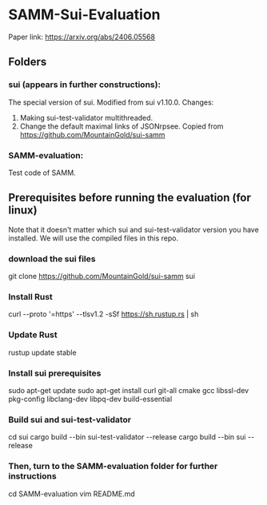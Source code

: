 # SAMM-Sui-Evaluation

Paper link: https://arxiv.org/abs/2406.05568


## Folders
### sui (appears in further constructions):
The special version of sui. Modified from sui v1.10.0.
Changes:
1. Making sui-test-validator multithreaded.
2. Change the default maximal links of JSONrpsee.
Copied from https://github.com/MountainGold/sui-samm

### SAMM-evaluation:
Test code of SAMM.


## Prerequisites before running the evaluation (for linux)

Note that it doesn't matter which sui and sui-test-validator version you have installed. We will use the compiled files in this repo.

### download the sui files
git clone https://github.com/MountainGold/sui-samm sui

### Install Rust
curl --proto '=https' --tlsv1.2 -sSf https://sh.rustup.rs | sh

### Update Rust
rustup update stable

### Install sui prerequisites
sudo apt-get update
sudo apt-get install curl git-all cmake gcc libssl-dev pkg-config libclang-dev libpq-dev build-essential

### Build sui and sui-test-validator
cd sui
cargo build --bin sui-test-validator --release
cargo build --bin sui --release

### Then, turn to the SAMM-evaluation folder for further instructions
cd SAMM-evaluation
vim README.md


